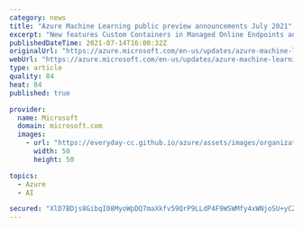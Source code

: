 ```yaml
---
category: news
title: "Azure Machine Learning public preview announcements July 2021"
excerpt: "New features Custom Containers in Managed Online Endpoints and Job Creation UI are now available in preview in Azure Machine Learning."
publishedDateTime: 2021-07-14T16:00:32Z
originalUrl: "https://azure.microsoft.com/en-us/updates/azure-machine-learning-public-preview-announcements-july-2021/"
webUrl: "https://azure.microsoft.com/en-us/updates/azure-machine-learning-public-preview-announcements-july-2021/"
type: article
quality: 84
heat: 84
published: true

provider:
  name: Microsoft
  domain: microsoft.com
  images:
    - url: "https://everyday-cc.github.io/azure/assets/images/organizations/microsoft.com-50x50.jpg"
      width: 50
      height: 50

topics:
  - Azure
  - AI

secured: "XlD7BDjs8GibqI08MyoWpDQ7maXkfv59QrP9LLdP4F9WSWMfy4xWNjoSU+yCZBwnKCBC10mzJUqAt5/opKRDvROpI16VZCmF7xLaSMU5POpEDKPK6tCzeMow/0eQardb8KSglJRa55glwmXGR2tPMivsGij6VWdmC/ygj8U7wS7/QVhrPvobb+nPRYVmF7TY4QYz9YHDaPHK34M/D5HF2XJdT7oppet+82TQss7orZAzcljMLNWvmY54xL982aTVTLLN6VEMh7bFFINq+m/zgMvES7rczjeUNIsiVJecnOLiWNoqNrOzHfp72vTJX4Nkxc4nLp9ycTZkb969ZD4eA/xjniCbAWU+9QwQRqPGaSM=;5+4DqxjHth2h7uwv0zbENw=="
---
```


